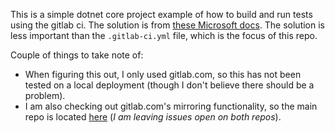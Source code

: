 This is a simple dotnet core project example of how to build and run tests using the gitlab ci. The solution is from [these Microsoft docs](https://docs.microsoft.com/en-us/dotnet/articles/core/tutorials/using-with-xplat-cli#using-folders-to-organize-code). The solution is less important than the `.gitlab-ci.yml` file, which is the focus of this repo.

Couple of things to take note of:

* When figuring this out, I only used gitlab.com, so this has not been tested on a local deployment (though I don't believe there should be a problem).
* I am also checking out gitlab.com's mirroring functionality, so the main repo is located [here](https://gitlab.com/forrestab/dotnet-gitlab-ci) (_I am leaving issues open on both repos_).
